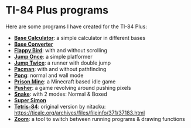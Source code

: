 # TI-84 Plus programs

Here are some programs I have created for the TI-84 Plus:

* [**Base Calculator**](base_calculator/README.md): a simple calculator in different bases
* [**Base Converter**](base_converter/README.md)
* [**Flappy Bird**](flappy_bird/README.md): with and without scrolling
* [**Jump Once**](jump_once/README.md): a simple platformer
* [**Jump Twice**](jump_twice/README.md): a runner with double jump
* [**Pacman**](pacman/README.md): with and without pathfinding
* [**Pong**](pong/README.md): normal and wall mode
* [**Prison Mine**](prison_mine/README.md): a Minecraft based idle game
* [**Pusher**](pusher/README.md): a game revolving around pushing pixels
* [**Snake**](snake/README.md): with 2 modes: Normal & Boxed
* [**Super Simon**](super_simon/README.md)
* [**Tetris-84**](tetris-84/README.md): original version by nitacku: https://ticalc.org/archives/files/fileinfo/371/37183.html
* [**Zoom**](zoom/README.md): a tool to switch between running programs & drawing functions